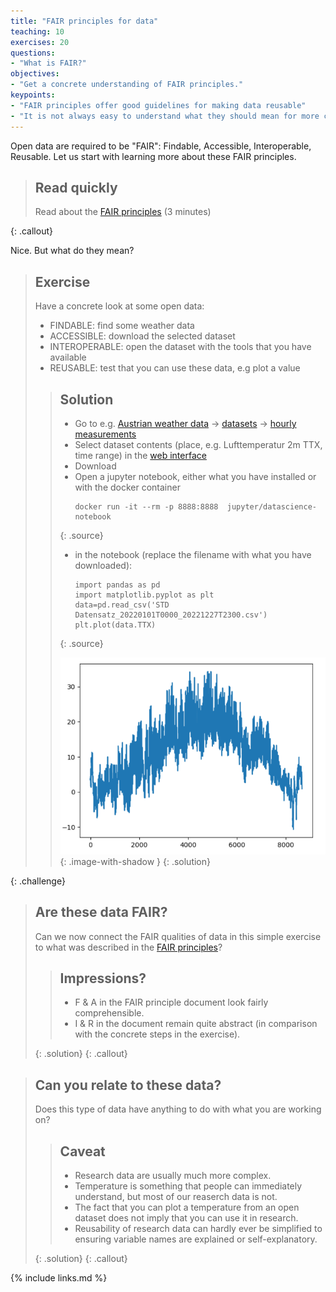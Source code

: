 ```yaml
---
title: "FAIR principles for data"
teaching: 10
exercises: 20
questions:
- "What is FAIR?"
objectives:
- "Get a concrete understanding of FAIR principles."
keypoints:
- "FAIR principles offer good guidelines for making data reusable"
- "It is not always easy to understand what they should mean for more complex research data"
---
```


Open data are required to be "FAIR": Findable, Accessible, Interoperable, Reusable.  Let us start with learning more about these FAIR principles.

> ## Read quickly
>
> Read about the [FAIR principles](https://www.go-fair.org/fair-principles/) (3 minutes)
>
{: .callout}

Nice. But what do they mean?

> ## Exercise
>
> Have a concrete look at some open data:
>
> - FINDABLE: find some weather data
> - ACCESSIBLE: download the selected dataset
> - INTEROPERABLE: open the dataset with the tools that you have available
> - REUSABLE: test that you can use these data, e.g plot a value
>
> > ## Solution
> >
> > - Go to e.g. [Austrian weather data](https://data.hub.zamg.ac.at/) -> [datasets](https://data.hub.zamg.ac.at/dataset/) -> [hourly measurements](https://data.hub.zamg.ac.at/dataset/klima-v1-1h)
> > - Select dataset contents (place, e.g. Lufttemperatur 2m TTX, time range) in the [web interface](https://dataset.api.hub.zamg.ac.at/app/frontend/station/historical/klima-v1-1h?anonymous=true)
> > - Download
> > - Open a jupyter notebook, either what you have installed or with the docker container
> >   ~~~
> >   docker run -it --rm -p 8888:8888  jupyter/datascience-notebook
> >   ~~~
> > {: .source}
> > - in the notebook (replace the filename with what you have downloaded):
> >   ~~~
> >   import pandas as pd
> >   import matplotlib.pyplot as plt
> >   data=pd.read_csv('STD Datensatz_20220101T0000_20221227T2300.csv')
> >   plt.plot(data.TTX)
> >   ~~~
> > {: .source}
> > 
> > ![temperature plot](../fig/01-landeck-temp.png){: .image-with-shadow }
> {: .solution}
>
{: .challenge}

<!-- add the volume sharing to get the file as in
https://jupyter-docker-stacks.readthedocs.io/en/latest/index.html
this is an html comment -->

> ## Are these data FAIR?
>
> Can we now connect the FAIR qualities of data in this simple exercise to what was described in the [FAIR principles](https://www.go-fair.org/fair-principles/)?
>
> > ## Impressions?
> >
> > - F & A in the FAIR principle document look fairly comprehensible.
> > - I & R in the document remain quite abstract (in comparison with the concrete steps in the exercise).
> >
> {: .solution}
{: .callout}

> ## Can you relate to these data?
>
> Does this type of data have anything to do with what you are working on?
>
> > ## Caveat
> >
> > - Research data are usually much more complex.
> > - Temperature is something that people can immediately understand, but most of our reaserch data is not.
> > - The fact that you can plot a temperature from an open dataset does not imply that you can use it in research.
> > - Reusability of research data can hardly ever be simplified to ensuring variable names are explained or self-explanatory.
> >
> {: .solution}
{: .callout}


{% include links.md %}

